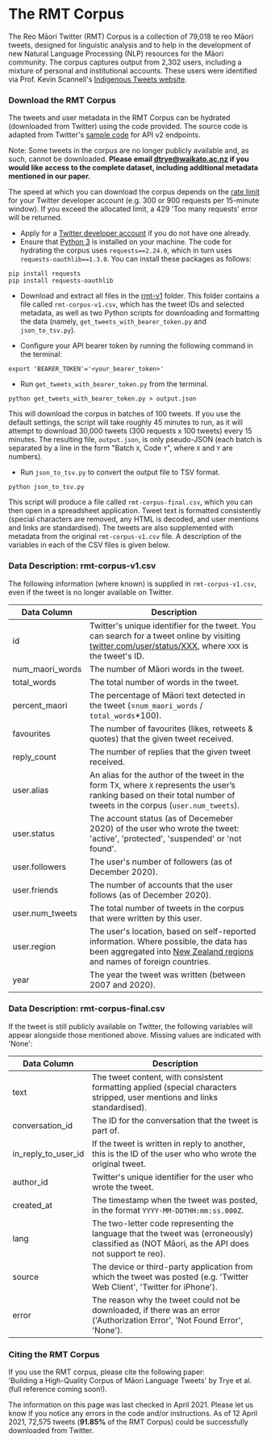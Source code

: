 # The RMT Corpus
The Reo Māori Twitter (RMT) Corpus is a collection of 79,018 te reo Māori tweets, designed for linguistic analysis and to help in the development of new Natural Language Processing (NLP) resources for the Māori community. The corpus captures output from 2,302 users, including a mixture of personal and institutional accounts. These users were identified via Prof. Kevin Scannell's [Indigenous Tweets website](http://indigenoustweets.com/mi/).

### Download the RMT Corpus
The tweets and user metadata in the RMT Corpus can be hydrated (downloaded from Twitter) using the code provided. The source code is adapted from Twitter's [sample code](https://github.com/twitterdev/Twitter-API-v2-sample-code) for API v2 endpoints.

Note: Some tweets in the corpus are no longer publicly available and, as such, cannot be downloaded. **Please email dtrye@waikato.ac.nz if you would like access to the complete dataset, including additional metadata mentioned in our paper.**

The speed at which you can download the corpus depends on the [rate limit](https://developer.twitter.com/en/docs/twitter-api/rate-limits) for your Twitter developer account (e.g. 300 or 900 requests per 15-minute window). If you exceed the allocated limit, a 429 'Too many requests' error will be returned.

- Apply for a [Twitter developer account](https://developer.twitter.com/en/apply-for-access) if you do not have one already.
- Ensure that [Python 3](https://www.python.org/downloads/) is installed on your machine. The code for hydrating the corpus uses `requests==2.24.0`, which in turn uses `requests-oauthlib==1.3.0`. You can install these packages as follows:
```
pip install requests
pip install requests-oauthlib
```
- Download and extract all files in the <a href="../pics/rmt-v1.zip">rmt-v1</a> folder. This folder contains a file called `rmt-corpus-v1.csv`, which has the tweet IDs and selected metadata, as well as two Python scripts for downloading and formatting the data (namely, `get_tweets_with_bearer_token.py` and `json_to_tsv.py`).

- Configure your API bearer token by running the following command in the terminal:
```
export 'BEARER_TOKEN'='<your_bearer_token>'
```
- Run `get_tweets_with_bearer_token.py` from the terminal. 
```
python get_tweets_with_bearer_token.py > output.json
```
This will download the corpus in batches of 100 tweets. If you use the default settings, the script will take roughly 45 minutes to run, as it will attempt to download 30,000 tweets (300 requests x 100 tweets) every 15 minutes. The resulting file, `output.json`, is only pseudo-JSON (each batch is separated by a line in the form "Batch `X`, Code `Y`", where `X` and `Y` are numbers). 

- Run `json_to_tsv.py` to convert the output file to TSV format. 
```
python json_to_tsv.py
```
This script will produce a file called `rmt-corpus-final.csv`, which you can then open in a spreadsheet application. Tweet text is formatted consistently (special characters are removed, any HTML is decoded, and user mentions and links are standardised). The tweets are also supplemented with metadata from the original `rmt-corpus-v1.csv` file. A description of the variables in each of the CSV files is given below.

### Data Description: rmt-corpus-v1.csv

The following information (where known) is supplied in `rmt-corpus-v1.csv`, even if the tweet is no longer available on Twitter.

| Data Column                       | Description |
| -------------                     | ------------- |
| id                                | Twitter's unique identifier for the tweet. You can search for a tweet online by visiting [twitter.com/user/status/XXX](twitter.com/user/status/XXX), where `XXX` is the tweet's ID.  |
| num_maori_words                   | The number of Māori words in the tweet.
| total_words                       | The total number of words in the tweet.
| percent_maori                     | The percentage of Māori text detected in the tweet (=`num_maori_words` / `total_words`\*100).
| favourites                        | The number of favourites (likes, retweets & quotes) that the given tweet received. |
| reply_count                       | The number of replies that the given tweet received.
| user.alias                        | An alias for the author of the tweet in the form T`X`, where `X` represents the user’s ranking based on their total number of tweets in the corpus (`user.num_tweets`). |
| user.status                       | The account status (as of Decemeber 2020) of the user who wrote the tweet: 'active', 'protected', 'suspended' or 'not found'.|
| user.followers                    | The user's number of followers (as of December 2020). |
| user.friends                      | The number of accounts that the user follows (as of December 2020). |
| user.num_tweets                   | The total number of tweets in the corpus that were written by this user. |
| user.region                       | The user's location, based on self-reported information. Where possible, the data has been aggregated into [New Zealand regions](https://en.wikipedia.org/wiki/Regions_of_New_Zealand) and names of foreign countries. |
| year								| The year the tweet was written (between 2007 and 2020). |

### Data Description: rmt-corpus-final.csv

If the tweet is still publicly available on Twitter, the following variables will appear alongside those mentioned above. Missing values are indicated with 'None':

| Data Column                       | Description |
| -------------                     | ------------- |
| text								| The tweet content, with consistent formatting applied (special characters stripped, user mentions and links standardised). |
| conversation_id                   | The ID for the conversation that the tweet is part of. |
| in_reply_to_user_id               | If the tweet is written in reply to another, this is the ID of the user who who wrote the original tweet. | 
| author_id                         | Twitter's unique identifier for the user who wrote the tweet. |
| created_at                        | The timestamp when the tweet was posted, in the format `YYYY-MM-DDTHH:mm:ss.000Z`. |
| lang                              | The two-letter code representing the language that the tweet was (erroneously) classified as (NOT Māori, as the API does not support te reo). |
| source                            | The device or third-party application from which the tweet was posted (e.g. 'Twitter Web Client', 'Twitter for iPhone').
| error								| The reason why the tweet could not be downloaded, if there was an error ('Authorization Error', 'Not Found Error', 'None'). | 

### Citing the RMT Corpus
If you use the RMT corpus, please cite the following paper:
<br>
'Building a High-Quality Corpus of Māori Language Tweets' by Trye et al. (full reference coming soon!).

The information on this page was last checked in April 2021. Please let us know if you notice any errors in the code and/or instructions. 
As of 12 April 2021, 72,575 tweets (**91.85%** of the RMT Corpus) could be successfully downloaded from Twitter.
